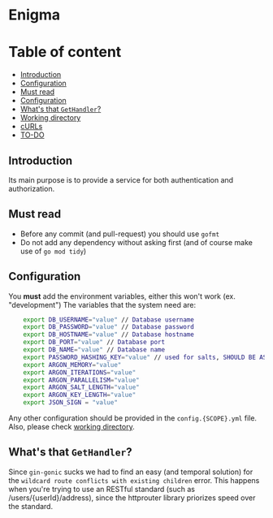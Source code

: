 # Enigma

# Table of content
- [Introduction](#introduction)
- [Configuration](#Configuration)
- [Must read](#must-read)
- [Configuration](#configuration)
- [What's that `GetHandler`?](#whats-that-gethandler)
- [Working directory](#working-directory)
- [cURLs](#curls)
- [TO-DO](#to-do)

## Introduction
Its main purpose is to provide a service for both authentication and authorization.

## Must read
- Before any commit (and pull-request) you should use `gofmt`
- Do not add any dependency without asking first (and of course make use of `go mod tidy`)

## Configuration
You **must** add the environment variables, either this won't work (ex. "development")
The variables that the system need are:

```Bash
    export DB_USERNAME="value" // Database username
    export DB_PASSWORD="value" // Database password
    export DB_HOSTNAME="value" // Database hostname
    export DB_PORT="value" // Database port
    export DB_NAME="value" // Database name
    export PASSWORD_HASHING_KEY="value" // used for salts, SHOULD BE AS PRIVATE AS POSSIBLE
    export ARGON_MEMORY="value"
    export ARGON_ITERATIONS="value"
    export ARGON_PARALLELISM="value"
    export ARGON_SALT_LENGTH="value"
    export ARGON_KEY_LENGTH="value"
    export JSON_SIGN = "value"
```

Any other configuration should be provided in the `config.{SCOPE}.yml` file. Also, please check [working directory](#working-directory).

## What's that `GetHandler`?
Since `gin-gonic` sucks we had to find an easy (and temporal solution) for the `wildcard route conflicts with existing children` error. This happens when you're trying to use
 an RESTful standard (such as /users/{userId}/address), since the httprouter library priorizes speed over the standard.
